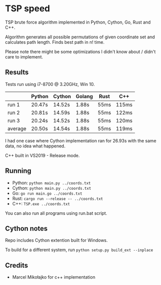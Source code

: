 # TSP speed

TSP brute force algorithm implemented in Python, Cython, Go, Rust and C++.

Algorithm generates all possible permutations of given coordinate set and calculates path length. Finds best path in n! time.

Please note there might be some optimizations I didn't know about / didn't care to implement.

## Results

Tests run using i7-8700 @ 3.20GHz, Win 10.

|                 | Python | Cython | Golang | Rust | C++ |
|-----------------|--------|--------|--------|------|-----|
| run 1           | 20.47s | 14.52s | 1.88s  | 55ms |115ms|
| run 2           | 20.81s | 14.59s | 1.88s  | 55ms |122ms|
| run 3           | 20.24s | 14.52s | 1.88s  | 55ms |120ms|
| average         | 20.50s | 14.54s | 1.88s  | 55ms |119ms|

I had one case where Cython implementation ran for 26.93s with the same data, no idea what happened.

C++ built in VS2019 - Release mode.

## Running

* Python: `python main.py ../coords.txt`
* Cython: `python main.py ../coords.txt`
* Go: `go run main.go ../coords.txt`
* Rust: `cargo run --release -- ../coords.txt`
* C++: `TSP.exe ../coords.txt`

You can also run all programs using run.bat script.

## Cython notes

Repo includes Cython extention built for Windows.

To build for a different system, run `python setup.py build_ext --inplace`

## Credits
* Marcel Mikołajko for c++ implementation
